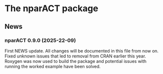 The nparACT package
================

<!-- NEWS.md is generated from NEWS.Rmd. Please edit that file -->

## News

### nparACT 0.9.0 (2025-22-09)

First NEWS update. All changes will be documented in this file from now
on. Fixed unknown issues that led to removal from CRAN earlier this
year. Roxygen was now used to build the package and potential issues
with running the worked example have been solved.

